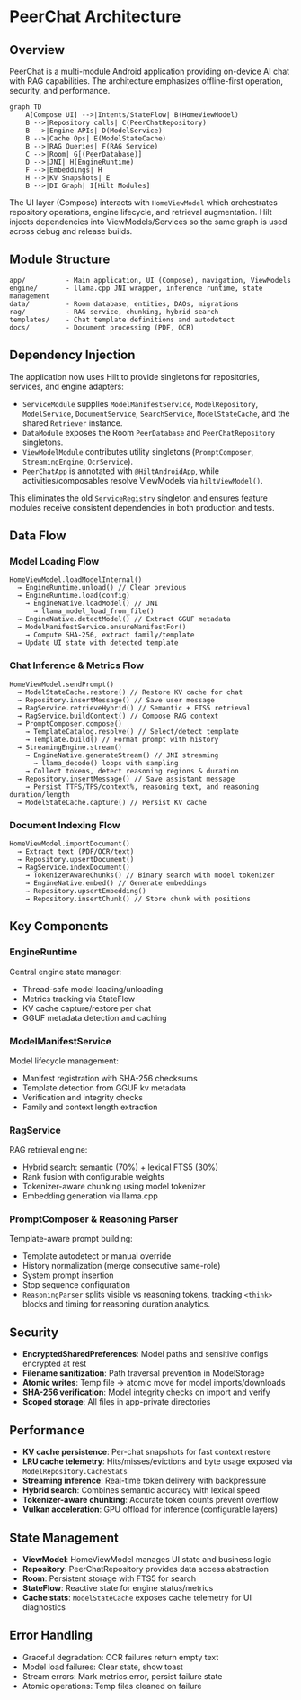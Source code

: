 # PeerChat Architecture

## Overview

PeerChat is a multi-module Android application providing on-device AI chat with RAG capabilities. The architecture emphasizes offline-first operation, security, and performance.

```mermaid
graph TD
    A[Compose UI] -->|Intents/StateFlow| B(HomeViewModel)
    B -->|Repository calls| C(PeerChatRepository)
    B -->|Engine APIs| D(ModelService)
    B -->|Cache Ops| E(ModelStateCache)
    B -->|RAG Queries| F(RAG Service)
    C -->|Room| G[(PeerDatabase)]
    D -->|JNI| H(EngineRuntime)
    F -->|Embeddings| H
    H -->|KV Snapshots| E
    B -->|DI Graph| I[Hilt Modules]
```

The UI layer (Compose) interacts with `HomeViewModel` which orchestrates repository operations, engine lifecycle, and retrieval augmentation. Hilt injects dependencies into ViewModels/Services so the same graph is used across debug and release builds.

## Module Structure

```
app/          - Main application, UI (Compose), navigation, ViewModels
engine/       - llama.cpp JNI wrapper, inference runtime, state management
data/         - Room database, entities, DAOs, migrations
rag/          - RAG service, chunking, hybrid search
templates/    - Chat template definitions and autodetect
docs/         - Document processing (PDF, OCR)
```


## Dependency Injection

The application now uses Hilt to provide singletons for repositories, services, and engine adapters:

- `ServiceModule` supplies `ModelManifestService`, `ModelRepository`, `ModelService`, `DocumentService`, `SearchService`, `ModelStateCache`, and the shared `Retriever` instance.
- `DataModule` exposes the Room `PeerDatabase` and `PeerChatRepository` singletons.
- `ViewModelModule` contributes utility singletons (`PromptComposer`, `StreamingEngine`, `OcrService`).
- `PeerChatApp` is annotated with `@HiltAndroidApp`, while activities/composables resolve ViewModels via `hiltViewModel()`.

This eliminates the old `ServiceRegistry` singleton and ensures feature modules receive consistent dependencies in both production and tests.

## Data Flow

### Model Loading Flow

```
HomeViewModel.loadModelInternal()
  → EngineRuntime.unload() // Clear previous
  → EngineRuntime.load(config)
    → EngineNative.loadModel() // JNI
      → llama_model_load_from_file()
  → EngineNative.detectModel() // Extract GGUF metadata
  → ModelManifestService.ensureManifestFor()
    → Compute SHA-256, extract family/template
  → Update UI state with detected template
```

### Chat Inference & Metrics Flow

```
HomeViewModel.sendPrompt()
  → ModelStateCache.restore() // Restore KV cache for chat
  → Repository.insertMessage() // Save user message
  → RagService.retrieveHybrid() // Semantic + FTS5 retrieval
  → RagService.buildContext() // Compose RAG context
  → PromptComposer.compose()
    → TemplateCatalog.resolve() // Select/detect template
    → Template.build() // Format prompt with history
  → StreamingEngine.stream()
    → EngineNative.generateStream() // JNI streaming
      → llama_decode() loops with sampling
    → Collect tokens, detect reasoning regions & duration
  → Repository.insertMessage() // Save assistant message
    → Persist TTFS/TPS/context%, reasoning text, and reasoning duration/length
  → ModelStateCache.capture() // Persist KV cache
```

### Document Indexing Flow

```
HomeViewModel.importDocument()
  → Extract text (PDF/OCR/text)
  → Repository.upsertDocument()
  → RagService.indexDocument()
    → TokenizerAwareChunks() // Binary search with model tokenizer
    → EngineNative.embed() // Generate embeddings
    → Repository.upsertEmbedding()
    → Repository.insertChunk() // Store chunk with positions
```

## Key Components

### EngineRuntime

Central engine state manager:
- Thread-safe model loading/unloading
- Metrics tracking via StateFlow
- KV cache capture/restore per chat
- GGUF metadata detection and caching

### ModelManifestService

Model lifecycle management:
- Manifest registration with SHA-256 checksums
- Template detection from GGUF kv metadata
- Verification and integrity checks
- Family and context length extraction

### RagService

RAG retrieval engine:
- Hybrid search: semantic (70%) + lexical FTS5 (30%)
- Rank fusion with configurable weights
- Tokenizer-aware chunking using model tokenizer
- Embedding generation via llama.cpp

### PromptComposer & Reasoning Parser

Template-aware prompt building:
- Template autodetect or manual override
- History normalization (merge consecutive same-role)
- System prompt insertion
- Stop sequence configuration
- `ReasoningParser` splits visible vs reasoning tokens, tracking `<think>` blocks and timing for reasoning duration analytics.

## Security

- **EncryptedSharedPreferences**: Model paths and sensitive configs encrypted at rest
- **Filename sanitization**: Path traversal prevention in ModelStorage
- **Atomic writes**: Temp file → atomic move for model imports/downloads
- **SHA-256 verification**: Model integrity checks on import and verify
- **Scoped storage**: All files in app-private directories

## Performance

- **KV cache persistence**: Per-chat snapshots for fast context restore
- **LRU cache telemetry**: Hits/misses/evictions and byte usage exposed via `ModelRepository.CacheStats`
- **Streaming inference**: Real-time token delivery with backpressure
- **Hybrid search**: Combines semantic accuracy with lexical speed
- **Tokenizer-aware chunking**: Accurate token counts prevent overflow
- **Vulkan acceleration**: GPU offload for inference (configurable layers)

## State Management

- **ViewModel**: HomeViewModel manages UI state and business logic
- **Repository**: PeerChatRepository provides data access abstraction
- **Room**: Persistent storage with FTS5 for search
- **StateFlow**: Reactive state for engine status/metrics
- **Cache stats**: `ModelStateCache` exposes cache telemetry for UI diagnostics

## Error Handling

- Graceful degradation: OCR failures return empty text
- Model load failures: Clear state, show toast
- Stream errors: Mark metrics.error, persist failure state
- Atomic operations: Temp files cleaned on failure
